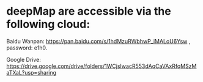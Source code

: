 # deepMap are accessible via the following cloud:

Baidu Wanpan: https://pan.baidu.com/s/1hdMzuRWbhwP_iMALoU6Ysw , password: e1h0.

Google Drive: https://drive.google.com/drive/folders/1WCjsIwacR553dAqCaVAxRfqMSzMaTXaL?usp=sharing  


